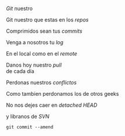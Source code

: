 <p><em>Git</em> nuestro</br>

Git nuestro que estas en los <em>repos</em></br>

Comprimidos sean tus <em>commits</em></br>

Venga a nosotros tu <em>log</em></br>

En el local como en el <em>remote</em></br>

Danos hoy nuestro <em>pull</em></br> de cada día

Perdonas nuestros <em>conflictos</em></br>

Como tambien perdonamos los de otros geeks</br>

No nos dejes caer en <em>detached HEAD</em></br>

y libranos de <em>SVN</em></br>

<code>git commit --amend</code></p>


